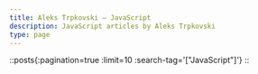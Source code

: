 ```yaml
---
title: Aleks Trpkovski — JavaScript
description: JavaScript articles by Aleks Trpkovski
type: page
---
```


::posts{:pagination=true :limit=10 :search-tag='["JavaScript"]'}
::
